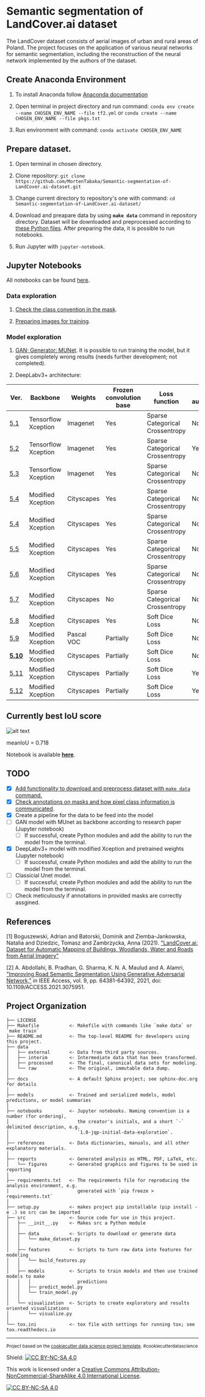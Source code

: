 Semantic segmentation of LandCover.ai dataset
==============================

The LandCover dataset consists of aerial images of urban and rural areas of Poland. The project focuses on the application of various neural networks for semantic segmentation, including the reconstruction of the neural network implemented by the authors of the dataset. 

## Create Anaconda Environment

1. To install Anaconda follow [Anaconda documentation](https://docs.anaconda.com/anaconda/install/index.html)

2.  Open terminal in project directory and run command:  ```conda env create --name CHOSEN_ENV_NAME --file tf2.yml```  or  ```conda create --name CHOSEN_ENV_NAME --file pkgs.txt```

3. Run environment with command: ```conda activate CHOSEN_ENV_NAME```

## Prepare dataset. 

1. Open terminal in chosen directory. 

2. Clone repository: `git clone https://github.com/MortenTabaka/Semantic-segmentation-of-LandCover.ai-dataset.git`

3. Change current directory to repository's one with command: `cd Semantic-segmentation-of-LandCover.ai-dataset/`

4. Download and preapare data by using **`make data`** command in repository directory. Dataset will be downloaded and preprocessed according to [these Python files](https://github.com/MortenTabaka/Improving-semantic-segmentation-accuracy-for-roads-class-in-LandCover.ai-dataset/tree/main/src/data). After preparing the data, it is possible to run notebooks. 

5. Run Jupyter with `jupyter-notebook`.

## Jupyter Notebooks

All notebooks can be found [here](https://github.com/MortenTabaka/Semantic-segmentation-for-LandCover.ai-dataset/tree/main/notebooks/exploratory).

### Data exploration

1. [Check the class convention in the mask](https://github.com/MortenTabaka/Improving-semantic-segmentation-accuracy-for-roads-class-in-LandCover.ai-dataset/blob/main/notebooks/exploratory/1.0-Marcin-verify_mask_convention_for_classes.ipynb).

2. [Preparing images for training](https://github.com/MortenTabaka/Improving-semantic-segmentation-accuracy-for-roads-class-in-LandCover.ai-dataset/blob/main/notebooks/exploratory/2.0-Marcin-prepare_data_for_training.ipynb).

### Model exploration

1. [GAN; Generator: MUNet](https://github.com/MortenTabaka/Improving-semantic-segmentation-accuracy-for-roads-class-in-LandCover.ai-dataset/blob/GAN_with_MUnet_generator/notebooks/exploratory/4.0-Marcin-GAN_model_v2.ipynb). It is possible to run training the model, but it gives completely wrong results (needs further development; not completed).

2. DeepLabv3+ architecture:

| Ver. | Backbone | Weights | Frozen convolution base | Loss function | Data augmentation | Train dataset size | Loss weights | mIoU on test dataset |
| --- | --- | --- | --- | --- | --- | --- | --- | --- |
| [5.1](https://github.com/MortenTabaka/Semantic-segmentation-for-LandCover.ai-dataset/blob/main/notebooks/exploratory/5.1-Marcin-DeepLabv3%2B_model.ipynb) | Tensorflow Xception | Imagenet | Yes | Sparse Categorical Crossentropy | No | 7470 | No | 0.587 | 
| [5.2](https://github.com/MortenTabaka/Semantic-segmentation-for-LandCover.ai-dataset/blob/main/notebooks/exploratory/5.2-Marcin-DeepLabv3%2B_model.ipynb) | Tensorflow Xception | Imagenet | Yes | Sparse Categorical Crossentropy | Yes | 14940 | No | 0.423 |
| [5.3](https://github.com/MortenTabaka/Semantic-segmentation-for-LandCover.ai-dataset/blob/main/notebooks/exploratory/5.3-Marcin-DeepLabv3%2B_model.ipynb) | Tensorflow Xception | Imagenet | Yes | Sparse Categorical Crossentropy | No | 7470 | Yes | 0.542 |
| [5.4](https://github.com/MortenTabaka/Semantic-segmentation-for-LandCover.ai-dataset/blob/main/notebooks/exploratory/5.4-Marcin-DeepLabv3%2B_model.ipynb) | Modified Xception | Cityscapes | Yes | Sparse Categorical Crossentropy | No | 7470 | No | 0.549 |
| [5.4](https://github.com/MortenTabaka/Semantic-segmentation-for-LandCover.ai-dataset/blob/main/notebooks/exploratory/5.4-Marcin-DeepLabv3%2B_model.ipynb) | Modified Xception | Cityscapes | Yes | Sparse Categorical Crossentropy | No | 7470 | Yes | 0.562 |
| [5.5](https://github.com/MortenTabaka/Semantic-segmentation-for-LandCover.ai-dataset/blob/main/notebooks/exploratory/5.5-Marcin-DeepLabv3%2B_model.ipynb) | Modified Xception | Cityscapes | Yes | Sparse Categorical Crossentropy | No | 7470 | Yes | 0.567 |
| [5.6](https://github.com/MortenTabaka/Semantic-segmentation-for-LandCover.ai-dataset/blob/main/notebooks/exploratory/5.6-Marcin-DeepLabv3%2B_model.ipynb) | Modified Xception | Cityscapes | Yes | Sparse Categorical Crossentropy | No | 7470 | Yes | 0.536 |
| [5.7](https://github.com/MortenTabaka/Semantic-segmentation-for-LandCover.ai-dataset/blob/main/notebooks/exploratory/5.7-Marcin-DeepLabv3%2B_model.ipynb) | Modified Xception | Cityscapes | No | Sparse Categorical Crossentropy | No | 7470 | Yes | 0.359 |
| [5.8](https://github.com/MortenTabaka/Semantic-segmentation-for-LandCover.ai-dataset/blob/main/notebooks/exploratory/5.8-Marcin-DeepLabv3%2B_model.ipynb) | Modified Xception | Cityscapes | Yes | Soft Dice Loss | No | 7470 | No | 0.559 |
| [5.9](https://github.com/MortenTabaka/Semantic-segmentation-for-LandCover.ai-dataset/blob/main/notebooks/exploratory/5.9-Marcin-DeepLabv3%2B_model.ipynb) | Modified Xception | Pascal VOC | Partially | Soft Dice Loss | No | 7470 | No | 0.607 |
| [**5.10**](https://github.com/MortenTabaka/Semantic-segmentation-for-LandCover.ai-dataset/blob/DeepLabv3%2B/notebooks/exploratory/5.10-Marcin-DeepLabv3%2B_model.ipynb) | Modified Xception | Cityscapes | Partially | Soft Dice Loss | No | 7470 | No | **0.718** |
| [5.11](https://github.com/MortenTabaka/Semantic-segmentation-for-LandCover.ai-dataset/blob/DeepLabv3%2B/notebooks/exploratory/5.11-Marcin-DeepLabv3%2B_model.ipynb) | Modified Xception | Cityscapes | Partially | Soft Dice Loss | Yes | 14940 | No | 0.659 |
| [5.12](https://github.com/MortenTabaka/Semantic-segmentation-for-LandCover.ai-dataset/blob/DeepLabv3%2B/notebooks/exploratory/5.12-Marcin-DeepLabv3%2B_model.ipynb) | Modified Xception | Cityscapes | Partially | Soft Dice Loss | Yes | 7470 | No | 0.652 |

## Currently best IoU score

![alt text](https://github.com/MortenTabaka/Semantic-segmentation-for-LandCover.ai-dataset/blob/DeepLabv3%2B/reports/figures/Currently_best_classes_iou.png)

meanIoU = 0.718

Notebook is available [**here**](https://github.com/MortenTabaka/Semantic-segmentation-for-LandCover.ai-dataset/blob/DeepLabv3%2B/notebooks/exploratory/5.10-Marcin-DeepLabv3%2B_model.ipynb).

## TODO

- [x] [Add functionality to download and preprocess dataset with `make data` command.](https://github.com/MortenTabaka/Semantic-segmentation-of-LandCover.ai-dataset/tree/main/src/data)
- [x] [Check annotations on masks and how pixel class information is communicated](https://github.com/MortenTabaka/Semantic-segmentation-of-LandCover.ai-dataset/blob/main/notebooks/exploratory/1.0-Marcin-verify_mask_convention_for_classes.ipynb).
- [x] Create a pipeline for the data to be feed into the model
- [ ] GAN model with MUnet as backbone according to research paper (Jupyter notebook)
    * [ ] If successful, create Python modules and add the ability to run the model from the terminal. 
- [x] DeepLabv3+ model with modified Xception and pretrained weights (Jupyter notebook)
    * [ ] If successful, create Python modules and add the ability to run the model from the terminal.
- [ ] Classicial Unet model.
    * [ ] If successful, create Python modules and add the ability to run the model from the terminal. 
- [ ] Check meticulously if annotations in provided masks are correctly assgined.

## References
<a id="1">[1]</a> 
Boguszewski, Adrian and Batorski, Dominik and Ziemba-Jankowska, Natalia and Dziedzic, Tomasz and Zambrzycka, Anna (2021). ["LandCover.ai: Dataset for Automatic Mapping of Buildings, Woodlands, Water and Roads from Aerial Imagery"](https://arxiv.org/abs/2005.02264v2)

<a id="2">[2]</a> 
A. Abdollahi, B. Pradhan, G. Sharma, K. N. A. Maulud and A. Alamri, ["Improving Road Semantic Segmentation Using Generative Adversarial Network,"](https://ieeexplore.ieee.org/document/9416669) in IEEE Access, vol. 9, pp. 64381-64392, 2021, doi: 10.1109/ACCESS.2021.3075951.


Project Organization
------------

    ├── LICENSE
    ├── Makefile           <- Makefile with commands like `make data` or `make train`
    ├── README.md          <- The top-level README for developers using this project.
    ├── data
    │   ├── external       <- Data from third party sources.
    │   ├── interim        <- Intermediate data that has been transformed.
    │   ├── processed      <- The final, canonical data sets for modeling.
    │   └── raw            <- The original, immutable data dump.
    │
    ├── docs               <- A default Sphinx project; see sphinx-doc.org for details
    │
    ├── models             <- Trained and serialized models, model predictions, or model summaries
    │
    ├── notebooks          <- Jupyter notebooks. Naming convention is a number (for ordering),
    │                         the creator's initials, and a short `-` delimited description, e.g.
    │                         `1.0-jqp-initial-data-exploration`.
    │
    ├── references         <- Data dictionaries, manuals, and all other explanatory materials.
    │
    ├── reports            <- Generated analysis as HTML, PDF, LaTeX, etc.
    │   └── figures        <- Generated graphics and figures to be used in reporting
    │
    ├── requirements.txt   <- The requirements file for reproducing the analysis environment, e.g.
    │                         generated with `pip freeze > requirements.txt`
    │
    ├── setup.py           <- makes project pip installable (pip install -e .) so src can be imported
    ├── src                <- Source code for use in this project.
    │   ├── __init__.py    <- Makes src a Python module
    │   │
    │   ├── data           <- Scripts to download or generate data
    │   │   └── make_dataset.py
    │   │
    │   ├── features       <- Scripts to turn raw data into features for modeling
    │   │   └── build_features.py
    │   │
    │   ├── models         <- Scripts to train models and then use trained models to make
    │   │   │                 predictions
    │   │   ├── predict_model.py
    │   │   └── train_model.py
    │   │
    │   └── visualization  <- Scripts to create exploratory and results oriented visualizations
    │       └── visualize.py
    │
    └── tox.ini            <- tox file with settings for running tox; see tox.readthedocs.io


--------

<p><small>Project based on the <a target="_blank" href="https://drivendata.github.io/cookiecutter-data-science/">cookiecutter data science project template</a>. #cookiecutterdatascience</small></p>

Shield: [![CC BY-NC-SA 4.0][cc-by-nc-sa-shield]][cc-by-nc-sa]

This work is licensed under a
[Creative Commons Attribution-NonCommercial-ShareAlike 4.0 International License][cc-by-nc-sa].

[![CC BY-NC-SA 4.0][cc-by-nc-sa-image]][cc-by-nc-sa]

[cc-by-nc-sa]: http://creativecommons.org/licenses/by-nc-sa/4.0/
[cc-by-nc-sa-image]: https://licensebuttons.net/l/by-nc-sa/4.0/88x31.png
[cc-by-nc-sa-shield]: https://img.shields.io/badge/License-CC%20BY--NC--SA%204.0-lightgrey.svg
